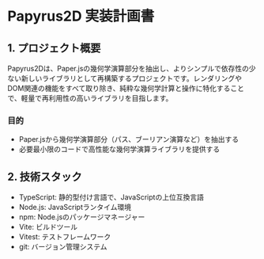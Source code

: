 # Papyrus2D 実装計画書

## 1. プロジェクト概要

Papyrus2Dは、Paper.jsの幾何学演算部分を抽出し、よりシンプルで依存性の少ない新しいライブラリとして再構築するプロジェクトです。レンダリングやDOM関連の機能をすべて取り除き、純粋な幾何学計算と操作に特化することで、軽量で再利用性の高いライブラリを目指します。

### 目的

- Paper.jsから幾何学演算部分（パス、ブーリアン演算など）を抽出する
- 必要最小限のコードで高性能な幾何学演算ライブラリを提供する

## 2. 技術スタック

- TypeScript: 静的型付け言語で、JavaScriptの上位互換言語
- Node.js: JavaScriptランタイム環境
- npm: Node.jsのパッケージマネージャー
- Vite: ビルドツール
- Vitest: テストフレームワーク
- git: バージョン管理システム

